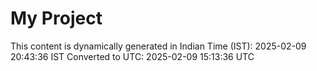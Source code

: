 # My Project

This content is dynamically generated in Indian Time (IST): 2025-02-09 20:43:36 IST
Converted to UTC: 2025-02-09 15:13:36 UTC

